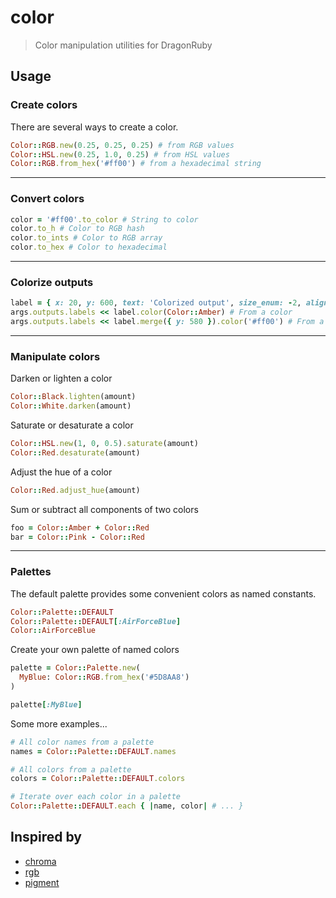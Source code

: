 # color

> Color manipulation utilities for DragonRuby

## Usage

### Create colors

There are several ways to create a color.

```ruby
Color::RGB.new(0.25, 0.25, 0.25) # from RGB values
Color::HSL.new(0.25, 1.0, 0.25) # from HSL values
Color::RGB.from_hex('#ff00') # from a hexadecimal string
```
---

### Convert colors

```ruby
color = '#ff00'.to_color # String to color
color.to_h # Color to RGB hash
color.to_ints # Color to RGB array
color.to_hex # Color to hexadecimal
```

---

### Colorize outputs

```ruby
label = { x: 20, y: 600, text: 'Colorized output', size_enum: -2, alignment_enum: 0 }
args.outputs.labels << label.color(Color::Amber) # From a color
args.outputs.labels << label.merge({ y: 580 }).color('#ff00') # From a string
```

---

### Manipulate colors

Darken or lighten a color

```ruby
Color::Black.lighten(amount)
Color::White.darken(amount)
```

Saturate or desaturate a color

```ruby
Color::HSL.new(1, 0, 0.5).saturate(amount)
Color::Red.desaturate(amount)
```

Adjust the hue of a color

```ruby
Color::Red.adjust_hue(amount)
```

Sum or subtract all components of two colors

```ruby
foo = Color::Amber + Color::Red
bar = Color::Pink - Color::Red
```

---

### Palettes

The default palette provides some convenient colors as named constants.

```ruby
Color::Palette::DEFAULT
Color::Palette::DEFAULT[:AirForceBlue]
Color::AirForceBlue
```

Create your own palette of named colors

```ruby
palette = Color::Palette.new(
  MyBlue: Color::RGB.from_hex('#5D8AA8')
)

palette[:MyBlue]
```

Some more examples...

```ruby
# All color names from a palette
names = Color::Palette::DEFAULT.names

# All colors from a palette
colors = Color::Palette::DEFAULT.colors

# Iterate over each color in a palette
Color::Palette::DEFAULT.each { |name, color| # ... }
```

## Inspired by

* [chroma](https://github.com/jfairbank/chroma)
* [rgb](https://github.com/plashchynski/rgb)
* [pigment](https://github.com/P3t3rU5/pigment)
